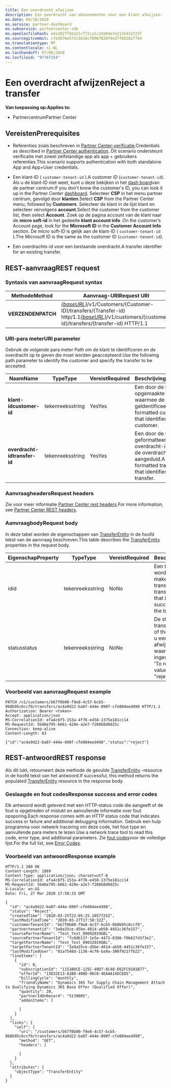 ```yaml
---
title: Een overdracht afwijzen
description: Een overdracht van abonnementen voor een klant afwijzen.
ms.date: 04/10/2020
ms.service: partner-dashboard
ms.subservice: partnercenter-sdk
ms.openlocfilehash: e4a182ff92a21cf72ca1c2da9de7e211b433725f
ms.sourcegitcommit: cfedd76e573c5616cf006f826f4e27f08281f7b4
ms.translationtype: MT
ms.contentlocale: nl-NL
ms.lasthandoff: 07/08/2020
ms.locfileid: "97767254"
---
```

# <a name="reject-a-transfer"></a><span data-ttu-id="35525-103">Een overdracht afwijzen</span><span class="sxs-lookup"><span data-stu-id="35525-103">Reject a transfer</span></span>

<span data-ttu-id="35525-104">**Van toepassing op:**</span><span class="sxs-lookup"><span data-stu-id="35525-104">**Applies to:**</span></span>

- <span data-ttu-id="35525-105">Partnercentrum</span><span class="sxs-lookup"><span data-stu-id="35525-105">Partner Center</span></span>

## <a name="prerequisites"></a><span data-ttu-id="35525-106">Vereisten</span><span class="sxs-lookup"><span data-stu-id="35525-106">Prerequisites</span></span>

- <span data-ttu-id="35525-107">Referenties zoals beschreven in [Partner Center-verificatie](partner-center-authentication.md).</span><span class="sxs-lookup"><span data-stu-id="35525-107">Credentials as described in [Partner Center authentication](partner-center-authentication.md).</span></span> <span data-ttu-id="35525-108">Dit scenario ondersteunt verificatie met zowel zelfstandige app als app + gebruikers referenties.</span><span class="sxs-lookup"><span data-stu-id="35525-108">This scenario supports authentication with both standalone App and App+User credentials.</span></span>

- <span data-ttu-id="35525-109">Een klant-ID ( `customer-tenant-id` ).</span><span class="sxs-lookup"><span data-stu-id="35525-109">A customer ID (`customer-tenant-id`).</span></span> <span data-ttu-id="35525-110">Als u de klant-ID niet weet, kunt u deze bekijken in het [dash board](https://partner.microsoft.com/dashboard)van de partner centrum.</span><span class="sxs-lookup"><span data-stu-id="35525-110">If you don't know the customer's ID, you can look it up in the Partner Center [dashboard](https://partner.microsoft.com/dashboard).</span></span> <span data-ttu-id="35525-111">Selecteer **CSP** in het menu partner centrum, gevolgd door **klanten**.</span><span class="sxs-lookup"><span data-stu-id="35525-111">Select **CSP** from the Partner Center menu, followed by **Customers**.</span></span> <span data-ttu-id="35525-112">Selecteer de klant in de lijst klant en selecteer vervolgens **account**.</span><span class="sxs-lookup"><span data-stu-id="35525-112">Select the customer from the customer list, then select **Account**.</span></span> <span data-ttu-id="35525-113">Zoek op de pagina account van de klant naar de **micro soft-id** in het gedeelte **klant account info** .</span><span class="sxs-lookup"><span data-stu-id="35525-113">On the customer’s Account page, look for the **Microsoft ID** in the **Customer Account Info** section.</span></span> <span data-ttu-id="35525-114">De micro soft-ID is gelijk aan de klant-ID ( `customer-tenant-id` ).</span><span class="sxs-lookup"><span data-stu-id="35525-114">The Microsoft ID is the same as the customer ID  (`customer-tenant-id`).</span></span>

- <span data-ttu-id="35525-115">Een overdrachts-id voor een bestaande overdracht.</span><span class="sxs-lookup"><span data-stu-id="35525-115">A transfer identifier for an existing transfer.</span></span>

## <a name="rest-request"></a><span data-ttu-id="35525-116">REST-aanvraag</span><span class="sxs-lookup"><span data-stu-id="35525-116">REST request</span></span>

### <a name="request-syntax"></a><span data-ttu-id="35525-117">Syntaxis van aanvraag</span><span class="sxs-lookup"><span data-stu-id="35525-117">Request syntax</span></span>

| <span data-ttu-id="35525-118">Methode</span><span class="sxs-lookup"><span data-stu-id="35525-118">Method</span></span>   | <span data-ttu-id="35525-119">Aanvraag-URI</span><span class="sxs-lookup"><span data-stu-id="35525-119">Request URI</span></span>                                                                                                 |
|----------|-------------------------------------------------------------------------------------------------------------|
| <span data-ttu-id="35525-120">**VERZENDEN**</span><span class="sxs-lookup"><span data-stu-id="35525-120">**PATCH**</span></span> | <span data-ttu-id="35525-121">[*{baseURL}*](partner-center-rest-urls.md)/v1/Customers/{Customer-ID}/transfers/{Transfer-id} http/1.1</span><span class="sxs-lookup"><span data-stu-id="35525-121">[*{baseURL}*](partner-center-rest-urls.md)/v1/customers/{customer-id}/transfers/{transfer-id} HTTP/1.1</span></span>                    |

### <a name="uri-parameter"></a><span data-ttu-id="35525-122">URI-para meter</span><span class="sxs-lookup"><span data-stu-id="35525-122">URI parameter</span></span>

<span data-ttu-id="35525-123">Gebruik de volgende para meter Path om de klant te identificeren en de overdracht op te geven die moet worden geaccepteerd.</span><span class="sxs-lookup"><span data-stu-id="35525-123">Use the following path parameter to identify the customer and specify the transfer to be accepted.</span></span>

| <span data-ttu-id="35525-124">Naam</span><span class="sxs-lookup"><span data-stu-id="35525-124">Name</span></span>            | <span data-ttu-id="35525-125">Type</span><span class="sxs-lookup"><span data-stu-id="35525-125">Type</span></span>     | <span data-ttu-id="35525-126">Vereist</span><span class="sxs-lookup"><span data-stu-id="35525-126">Required</span></span> | <span data-ttu-id="35525-127">Beschrijving</span><span class="sxs-lookup"><span data-stu-id="35525-127">Description</span></span>                                                            |
|-----------------|----------|----------|------------------------------------------------------------------------|
| <span data-ttu-id="35525-128">**klant-id**</span><span class="sxs-lookup"><span data-stu-id="35525-128">**customer-id**</span></span> | <span data-ttu-id="35525-129">tekenreeks</span><span class="sxs-lookup"><span data-stu-id="35525-129">string</span></span>   | <span data-ttu-id="35525-130">Yes</span><span class="sxs-lookup"><span data-stu-id="35525-130">Yes</span></span>      | <span data-ttu-id="35525-131">Een door de klant-id opgemaakte GUID waarmee de klant wordt geïdentificeerd.</span><span class="sxs-lookup"><span data-stu-id="35525-131">A GUID formatted customer-id that identifies the customer.</span></span>             |
| <span data-ttu-id="35525-132">**overdracht-id**</span><span class="sxs-lookup"><span data-stu-id="35525-132">**transfer-id**</span></span> | <span data-ttu-id="35525-133">tekenreeks</span><span class="sxs-lookup"><span data-stu-id="35525-133">string</span></span>   | <span data-ttu-id="35525-134">Yes</span><span class="sxs-lookup"><span data-stu-id="35525-134">Yes</span></span>      | <span data-ttu-id="35525-135">Een door de GUID geformatteerde overdracht-id waarmee de overdracht wordt aangeduid.</span><span class="sxs-lookup"><span data-stu-id="35525-135">A GUID formatted transfer-id that identifies the transfer.</span></span>             |

### <a name="request-headers"></a><span data-ttu-id="35525-136">Aanvraagheaders</span><span class="sxs-lookup"><span data-stu-id="35525-136">Request headers</span></span>

<span data-ttu-id="35525-137">Zie voor meer informatie [Partner Center rest headers](headers.md).</span><span class="sxs-lookup"><span data-stu-id="35525-137">For more information, see [Partner Center REST headers](headers.md).</span></span>

### <a name="request-body"></a><span data-ttu-id="35525-138">Aanvraagbody</span><span class="sxs-lookup"><span data-stu-id="35525-138">Request body</span></span>

<span data-ttu-id="35525-139">In deze tabel worden de eigenschappen van [TransferEntity](transfer-entity-resources.md) in de hoofd tekst van de aanvraag beschreven.</span><span class="sxs-lookup"><span data-stu-id="35525-139">This table describes the [TransferEntity](transfer-entity-resources.md) properties in the request body.</span></span>

| <span data-ttu-id="35525-140">Eigenschap</span><span class="sxs-lookup"><span data-stu-id="35525-140">Property</span></span>              | <span data-ttu-id="35525-141">Type</span><span class="sxs-lookup"><span data-stu-id="35525-141">Type</span></span>          | <span data-ttu-id="35525-142">Vereist</span><span class="sxs-lookup"><span data-stu-id="35525-142">Required</span></span>  | <span data-ttu-id="35525-143">Beschrijving</span><span class="sxs-lookup"><span data-stu-id="35525-143">Description</span></span>                                                                                |
|-----------------------|---------------|-----------|--------------------------------------------------------------------------------------------|
| <span data-ttu-id="35525-144">id</span><span class="sxs-lookup"><span data-stu-id="35525-144">id</span></span>                    | <span data-ttu-id="35525-145">tekenreeks</span><span class="sxs-lookup"><span data-stu-id="35525-145">string</span></span>        | <span data-ttu-id="35525-146">No</span><span class="sxs-lookup"><span data-stu-id="35525-146">No</span></span>    | <span data-ttu-id="35525-147">Een transferEntity-id die wordt geleverd bij het maken van de transferEntity.</span><span class="sxs-lookup"><span data-stu-id="35525-147">A transferEntity identifier that is supplied upon successful creation of the transferEntity.</span></span>                               |
| <span data-ttu-id="35525-148">status</span><span class="sxs-lookup"><span data-stu-id="35525-148">status</span></span>                | <span data-ttu-id="35525-149">tekenreeks</span><span class="sxs-lookup"><span data-stu-id="35525-149">string</span></span>        | <span data-ttu-id="35525-150">No</span><span class="sxs-lookup"><span data-stu-id="35525-150">No</span></span>    | <span data-ttu-id="35525-151">De status van de transferEntity.</span><span class="sxs-lookup"><span data-stu-id="35525-151">The status of the transferEntity.</span></span> <span data-ttu-id="35525-152">Als u een overdracht wilt afwijzen, moet de waarde worden ingesteld op ' afwijzen '</span><span class="sxs-lookup"><span data-stu-id="35525-152">To reject a transfer, the value is to be set as "reject"</span></span>|

### <a name="request-example"></a><span data-ttu-id="35525-153">Voorbeeld van aanvraag</span><span class="sxs-lookup"><span data-stu-id="35525-153">Request example</span></span>

```http
PATCH /v1/customers/b67f0b00-f9e8-4c57-bcb5-0b8b95c6ccf0/transfers/ac4a9d22-ba07-444e-890f-cfe084eed498 HTTP/1.1
Authorization: Bearer <token>
Accept: application/json
MS-CorrelationId: efa4c6f5-153a-4f76-e458-1375e181cc14
MS-RequestId: 5b46e795-b661-428e-a2e7-f208b8d0d25c
Connection: keep-alive
Content-Length: 63

{"id":"ac4a9d22-ba07-444e-890f-cfe084eed498","status":"reject"}

```

## <a name="rest-response"></a><span data-ttu-id="35525-154">REST-antwoord</span><span class="sxs-lookup"><span data-stu-id="35525-154">REST response</span></span>

<span data-ttu-id="35525-155">Als dit lukt, retourneert deze methode de gevulde [TransferEntity](transfer-entity-resources.md) -resource in de hoofd tekst van het antwoord.</span><span class="sxs-lookup"><span data-stu-id="35525-155">If successful, this method returns the populated [TransferEntity](transfer-entity-resources.md) resource in the response body.</span></span>

### <a name="response-success-and-error-codes"></a><span data-ttu-id="35525-156">Geslaagde en fout codes</span><span class="sxs-lookup"><span data-stu-id="35525-156">Response success and error codes</span></span>

<span data-ttu-id="35525-157">Elk antwoord wordt geleverd met een HTTP-status code die aangeeft of de fout is opgetreden of mislukt en aanvullende informatie over fout opsporing.</span><span class="sxs-lookup"><span data-stu-id="35525-157">Each response comes with an HTTP status code that indicates success or failure and additional debugging information.</span></span> <span data-ttu-id="35525-158">Gebruik een hulp programma voor netwerk tracering om deze code, het fout type en aanvullende para meters te lezen.</span><span class="sxs-lookup"><span data-stu-id="35525-158">Use a network trace tool to read this code, error type, and additional parameters.</span></span> <span data-ttu-id="35525-159">Zie [fout codes](error-codes.md)voor de volledige lijst.</span><span class="sxs-lookup"><span data-stu-id="35525-159">For the full list, see [Error Codes](error-codes.md).</span></span>

### <a name="response-example"></a><span data-ttu-id="35525-160">Voorbeeld van antwoord</span><span class="sxs-lookup"><span data-stu-id="35525-160">Response example</span></span>

```http
HTTP/1.1 200 OK
Content-Length: 1069
Content-Type: application/json; charset=utf-8
MS-CorrelationId: efa4c6f5-153a-4f76-e458-1375e181cc14
MS-RequestId: 5b46e795-b661-428e-a2e7-f208b8d0d25c
X-Locale: en-US
Date: Fri, 27 Mar 2020 17:50:33 GMT

{
  "id": "ac4a9d22-ba07-444e-890f-cfe084eed498",
  "status": "Reject",
  "createdTime": "2020-03-25T22:05:25.1057725Z",
  "lastModifiedTime": "2020-03-27T17:50:32Z",
  "customerTenantId": "b67f0b00-f9e8-4c57-bcb5-0b8b95c6ccf0",
  "partnertenantid": "3a9a35ce-d5be-4814-ab58-4451c36fe157",
  "sourcePartnerName": "Test_Test_09092019GBL",
  "sourcePartnerTenantId": "7c8db11f-1e5e-4472-8386-f0b627d1f3e1",
  "targetPartnerName": "Test_Test_09032019GBL",
  "targetPartnerTenantId": "3a9a35ce-d5be-4814-ab58-4451c36fe157",
  "lastModifiedUser": "01a7548d-1136-4cf0-ba9a-300f921ffb22",
  "lineItems": [
    {
      "id": 0,
      "subscriptionId": "1151B8CE-125C-49D7-8C48-E62FC9101B77",
      "offerId": "13D32E13-A1B0-400D-96C0-4EAAA14DCED5",
      "billingCycle": "monthly",
      "friendlyName": "Dynamics 365 for Supply Chain Management Attach to Qualifying Dynamics 365 Base Offer (Qualified Offer)",
      "quantity": 20,
      "partnerIdOnRecord": "5139005",
      "addonItems": [

      ]
    }
  ],
  "links": {
    "self": {
      "uri": "/customers/b67f0b00-f9e8-4c57-bcb5-0b8b95c6ccf0/transfers/ac4a9d22-ba07-444e-890f-cfe084eed498",
      "method": "GET",
      "headers": [

      ]
    }
  },
  "attributes": {
    "objectType": "TransferEntity"
  }
}
```
